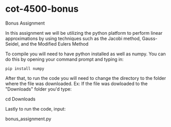 # cot-4500-bonus
Bonus Assignment

In this assignment we will be utilizing the python platform to perform linear approximations by using techniques such as the Jacobi method, Gauss-Seidel, and the Modified Eulers Method 

To compile you will need to have python installed as well as numpy. You can do this by opening your command prompt and typing in:

```pip install numpy```

After that, to run the code you will need to change the directory to the folder where the file was downloaded. Ex: If the file was dowloaded to the "Downloads" folder you'd type:

cd Downloads

Lastly to run the code, input:

bonus_assignment.py
